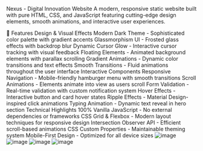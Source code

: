 Nexus - Digital Innovation Website
A modern, responsive static website built with pure HTML, CSS, and JavaScript featuring cutting-edge design elements, smooth animations, and interactive user experiences.

🌟 Features
Design & Visual Effects
Modern Dark Theme - Sophisticated color palette with gradient accents
Glassmorphism UI - Frosted glass effects with backdrop blur
Dynamic Cursor Glow - Interactive cursor tracking with visual feedback
Floating Elements - Animated background elements with parallax scrolling
Gradient Animations - Dynamic color transitions and text effects
Smooth Transitions - Fluid animations throughout the user interface
Interactive Components
Responsive Navigation - Mobile-friendly hamburger menu with smooth transitions
Scroll Animations - Elements animate into view as users scroll
Form Validation - Real-time validation with custom notification system
Hover Effects - Interactive button and card hover states
Ripple Effects - Material Design-inspired click animations
Typing Animation - Dynamic text reveal in hero section
Technical Highlights
100% Vanilla JavaScript - No external dependencies or frameworks
CSS Grid & Flexbox - Modern layout techniques for responsive design
Intersection Observer API - Efficient scroll-based animations
CSS Custom Properties - Maintainable theming system
Mobile-First Design - Optimized for all device sizes
![image](https://github.com/user-attachments/assets/20d8dd76-11e1-478f-8c38-c2e01e008996)
![image](https://github.com/user-attachments/assets/42223acc-763a-4461-8f90-5d3da276c528)
![image](https://github.com/user-attachments/assets/67845aa5-506c-40f8-a87f-c031b568a1cf)
![image](https://github.com/user-attachments/assets/e2cb9209-c98a-4c8c-b41a-aba2de501610)




